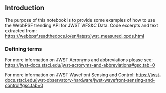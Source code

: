 ## Introduction
The purpose of this notebook is to provide some examples of how to use the WebbPSF trending API for JWST WFS&C Data.  Code excerpts and text extracted from: https://webbpsf.readthedocs.io/en/latest/jwst_measured_opds.html

### Defining terms
For more information on JWST Acronyms and abbreviations please see: https://jwst-docs.stsci.edu/jwst-acronyms-and-abbreviations#gsc.tab=0

For more information on JWST Wavefront Sensing and Control: https://jwst-docs.stsci.edu/jwst-observatory-hardware/jwst-wavefront-sensing-and-control#gsc.tab=0